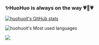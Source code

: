 ### ✨HuoHuo is always on the way 💗🤠💗

[![huohuoit's GitHub stats](https://github-readme-stats.vercel.app/api?username=huohuoit&show_icons=true&theme=radical)](https://github.com/anuraghazra/github-readme-stats)

![huohuoit's Most used languages](https://github-readme-stats.vercel.app/api/top-langs?username=huohuoit&show_icons=true&count_private=true&theme=gotham)

![](https://img.shields.io/badge/%E7%BC%96%E7%A0%81%E5%B7%A5%E5%85%B7-VS%20Code-blue)

